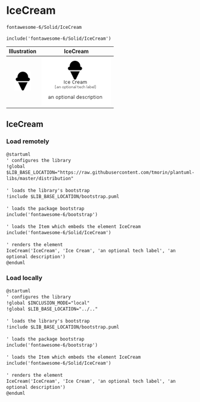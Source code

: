 # IceCream


```text
fontawesome-6/Solid/IceCream
```

```text
include('fontawesome-6/Solid/IceCream')
```



| Illustration | IceCream |
| :---: | :---: |
| ![illustration for Illustration](../../fontawesome-6/Solid/IceCream.png) | ![illustration for IceCream](../../fontawesome-6/Solid/IceCream.Local.png) |




## IceCream

### Load remotely
```plantuml
@startuml
' configures the library
!global $LIB_BASE_LOCATION="https://raw.githubusercontent.com/tmorin/plantuml-libs/master/distribution"

' loads the library's bootstrap
!include $LIB_BASE_LOCATION/bootstrap.puml

' loads the package bootstrap
include('fontawesome-6/bootstrap')

' loads the Item which embeds the element IceCream
include('fontawesome-6/Solid/IceCream')

' renders the element
IceCream('IceCream', 'Ice Cream', 'an optional tech label', 'an optional description')
@enduml
```

### Load locally
```plantuml
@startuml
' configures the library
!global $INCLUSION_MODE="local"
!global $LIB_BASE_LOCATION="../.."

' loads the library's bootstrap
!include $LIB_BASE_LOCATION/bootstrap.puml

' loads the package bootstrap
include('fontawesome-6/bootstrap')

' loads the Item which embeds the element IceCream
include('fontawesome-6/Solid/IceCream')

' renders the element
IceCream('IceCream', 'Ice Cream', 'an optional tech label', 'an optional description')
@enduml
```

